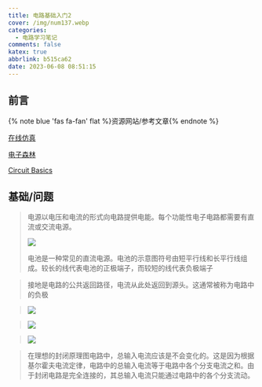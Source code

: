 ```yaml
---
title: 电路基础入门2
cover: /img/num137.webp
categories:
  - 电路学习笔记
comments: false
katex: true
abbrlink: b515ca62
date: 2023-06-08 08:51:15
---
```




## 前言

{% note blue 'fas fa-fan' flat %}资源网站/参考文章{% endnote %}

[在线仿真](https://www.eetree.cn/circuitjs/circuitjs.html?lang=zh)

[电子森林](https://www.eetree.cn/)

[Circuit Basics](https://www.circuitbasics.com/)



## 基础/问题

> 电源以电压和电流的形式向电路提供电能。每个功能性电子电路都需要有直流或交流电源。
>
> ![](https://image-1309791158.cos.ap-guangzhou.myqcloud.com/其他/QQ截图20230608085857.webp)
>
> 电池是一种常见的直流电源。电池的示意图符号由短平行线和长平行线组成。较长的线代表电池的正极端子，而较短的线代表负极端子

> 接地是电路的公共返回路径，电流从此处返回到源头。这通常被称为电路中的负极

> ![](https://image-1309791158.cos.ap-guangzhou.myqcloud.com/其他/QQ截图20230608090132.webp)

> ![](https://image-1309791158.cos.ap-guangzhou.myqcloud.com/其他/QQ截图20230608090257.webp)

> ![](https://image-1309791158.cos.ap-guangzhou.myqcloud.com/其他/QQ截图20230608090722.webp)

> 在理想的封闭原理图电路中，总输入电流应该是不会变化的。这是因为根据基尔霍夫电流定律，电路中的总输入电流等于电路中各个分支电流之和。由于封闭电路是完全连接的，其总输入电流只能通过电路中的各个分支流动。